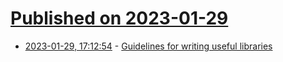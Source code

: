 # [Published on 2023-01-29](index.md)

* [2023-01-29, 17:12:54](https://lobste.rs/s/avyodp/guidelines_for_writing_useful_libraries) - [Guidelines for writing useful libraries](https://kislayverma.com/uncategorized/guidelines-for-writing-useful-libraries/)
